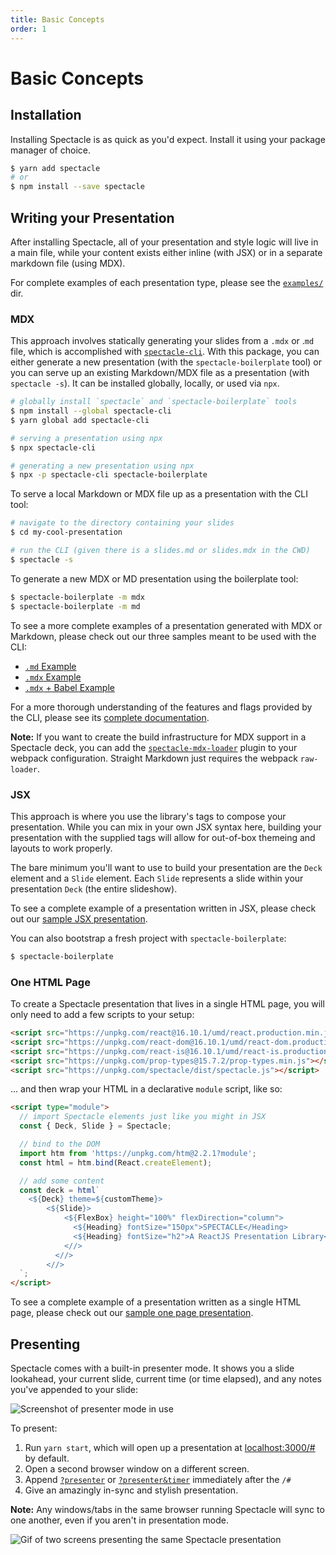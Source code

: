 ```yaml
---
title: Basic Concepts
order: 1
---
```


<a name="basic-concepts"></a>

# Basic Concepts

<a name="installation"></a>

## Installation

Installing Spectacle is as quick as you'd expect. Install it using your package manager of choice.

```bash
$ yarn add spectacle
# or
$ npm install --save spectacle
```

<a name="development"></a>

## Writing your Presentation

After installing Spectacle, all of your presentation and style logic will live in a main file, while your content exists either inline (with JSX) or in a separate markdown file (using MDX).

For complete examples of each presentation type, please see the [`examples/`](../../examples/README.md) dir.

<a name="mdx"></a>

### MDX

This approach involves statically generating your slides from a `.mdx` or .`md` file, which is accomplished with [`spectacle-cli`](ttps://www.github.com/FormidableLabs/spectacle-cli). With this package, you can either generate a new presentation (with the `spectacle-boilerplate` tool) or you can serve up an existing Markdown/MDX file as a presentation (with `spectacle -s`). It can be installed globally, locally, or used via `npx`.

```bash
# globally install `spectacle` and `spectacle-boilerplate` tools
$ npm install --global spectacle-cli
$ yarn global add spectacle-cli

# serving a presentation using npx
$ npx spectacle-cli

# generating a new presentation using npx
$ npx -p spectacle-cli spectacle-boilerplate
```

To serve a local Markdown or MDX file up as a presentation with the CLI tool:

```bash
# navigate to the directory containing your slides
$ cd my-cool-presentation

# run the CLI (given there is a slides.md or slides.mdx in the CWD)
$ spectacle -s
```

To generate a new MDX or MD presentation using the boilerplate tool:

```bash
$ spectacle-boilerplate -m mdx
$ spectacle-boilerplate -m md
```

To see a more complete examples of a presentation generated with MDX or Markdown, please check out our three samples meant to be used with the CLI:

- [`.md` Example](../../examples/md)
- [`.mdx` Example](../../examples/mdx)
- [`.mdx` + Babel Example](../../examples/mdx-babel)

For a more thorough understanding of the features and flags provided by the CLI, please see its [complete documentation](./extensions#spectacle-cli).

**Note:** If you want to create the build infrastructure for MDX support in a Spectacle deck, you can add the [`spectacle-mdx-loader`](https://github.com/FormidableLabs/spectacle-mdx-loader) plugin to your webpack configuration. Straight Markdown just requires the webpack `raw-loader`.

<a name="jsx"></a>

### JSX

This approach is where you use the library's tags to compose your presentation. While you can mix in your own JSX syntax here, building your presentation with the supplied tags will allow for out-of-box themeing and layouts to work properly.

The bare minimum you'll want to use to build your presentation are the `Deck` element and a `Slide` element. Each `Slide` represents a slide within your presentation `Deck` (the entire slideshow).

To see a complete example of a presentation written in JSX, please check out our [sample JSX presentation](../../examples/js/index.js).

You can also bootstrap a fresh project with `spectacle-boilerplate`:

```bash
$ spectacle-boilerplate
```

<a name="one-html-page"></a>

### One HTML Page

To create a Spectacle presentation that lives in a single HTML page, you will only need to add a few scripts to your setup:

```html
<script src="https://unpkg.com/react@16.10.1/umd/react.production.min.js"></script>
<script src="https://unpkg.com/react-dom@16.10.1/umd/react-dom.production.min.js"></script>
<script src="https://unpkg.com/react-is@16.10.1/umd/react-is.production.min.js"></script>
<script src="https://unpkg.com/prop-types@15.7.2/prop-types.min.js"></script>
<script src="https://unpkg.com/spectacle/dist/spectacle.js"></script>
```

... and then wrap your HTML in a declarative `module` script, like so:

```html
<script type="module">
  // import Spectacle elements just like you might in JSX
  const { Deck, Slide } = Spectacle;

  // bind to the DOM
  import htm from 'https://unpkg.com/htm@2.2.1?module';
  const html = htm.bind(React.createElement);

  // add some content
  const deck = html`
    <${Deck} theme=${customTheme}>
        <${Slide}>
            <${FlexBox} height="100%" flexDirection="column">
              <${Heading} fontSize="150px">SPECTACLE</Heading>
              <${Heading} fontSize="h2">A ReactJS Presentation Library</Heading>
            <//>
          <//>
        <//>
  `;
</script>
```

To see a complete example of a presentation written as a single HTML page, please check out our [sample one page presentation](../../examples/one-page.html).

<a name="presenting"></a>

## Presenting

Spectacle comes with a built-in presenter mode. It shows you a slide lookahead, your current slide, current time (or time elapsed), and any notes you've appended to your slide:

![Screenshot of presenter mode in use](TODO)

To present:

1. Run `yarn start`, which will open up a presentation at [localhost:3000/#](http://localhost:3000/#) by default.
2. Open a second browser window on a different screen.
3. Append [`?presenter`](http://localhost:3000/#/0?presenter) or [`?presenter&timer`](http://localhost:3000/#/0?presenter&timer) immediately after the `/#`
4. Give an amazingly in-sync and stylish presentation.

**Note:** Any windows/tabs in the same browser running Spectacle will sync to one another, even if you aren't in presentation mode.

![Gif of two screens presenting the same Spectacle presentation](TODO)
